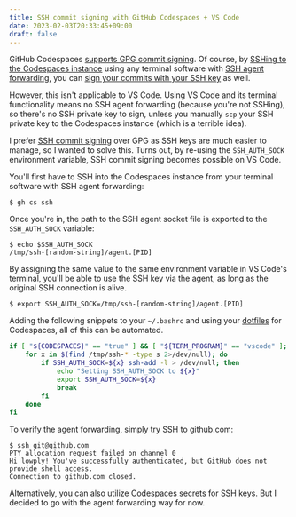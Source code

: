 ```yaml
---
title: SSH commit signing with GitHub Codespaces + VS Code
date: 2023-02-03T20:33:45+09:00
draft: false
---
```


GitHub Codespaces [supports GPG commit signing](https://docs.github.com/en/codespaces/managing-your-codespaces/managing-gpg-verification-for-github-codespaces). Of course, by [SSHing to the Codespaces instance](https://docs.github.com/en/codespaces/developing-in-codespaces/using-github-codespaces-with-github-cli#ssh-into-a-codespace) using any terminal software with [SSH agent forwarding](https://docs.github.com/en/developers/overview/using-ssh-agent-forwarding), you can [sign your commits with your SSH key](https://docs.github.com/en/authentication/managing-commit-signature-verification/about-commit-signature-verification#ssh-commit-signature-verification) as well.

However, this isn't applicable to VS Code. Using VS Code and its terminal functionality means no SSH agent forwarding (because you're not SSHing), so there's no SSH private key to sign, unless you manually `scp` your SSH private key to the Codespaces instance (which is a terrible idea).

I prefer [SSH commit signing](https://github.blog/changelog/2022-08-23-ssh-commit-verification-now-supported/) over GPG as SSH keys are much easier to manage, so I wanted to solve this. Turns out, by re-using the `SSH_AUTH_SOCK` environment variable, SSH commit signing becomes possible on VS Code.

You'll first have to SSH into the Codespaces instance from your terminal software with SSH agent forwarding:

```console
$ gh cs ssh
```

Once you're in, the path to the SSH agent socket file is exported to the `SSH_AUTH_SOCK` variable:

```console
$ echo $SSH_AUTH_SOCK
/tmp/ssh-[random-string]/agent.[PID]
```

By assigning the same value to the same environment variable in VS Code's terminal, you'll be able to use the SSH key via the agent, as long as the original SSH connection is alive.

```console
$ export SSH_AUTH_SOCK=/tmp/ssh-[random-string]/agent.[PID]
```

Adding the following snippets to your `~/.bashrc` and using your [dotfiles](https://docs.github.com/en/codespaces/customizing-your-codespace/personalizing-github-codespaces-for-your-account#dotfiles) for Codespaces, all of this can be automated.

```bash
if [ "${CODESPACES}" == "true" ] && [ "${TERM_PROGRAM}" == "vscode" ]; then
    for x in $(find /tmp/ssh-* -type s 2>/dev/null); do
        if SSH_AUTH_SOCK=${x} ssh-add -l > /dev/null; then
            echo "Setting SSH_AUTH_SOCK to ${x}"
            export SSH_AUTH_SOCK=${x}
            break
        fi
    done
fi
```

To verify the agent forwarding, simply try SSH to github.com:

```console
$ ssh git@github.com
PTY allocation request failed on channel 0
Hi lowply! You've successfully authenticated, but GitHub does not provide shell access.
Connection to github.com closed.
```

Alternatively, you can also utilize [Codespaces secrets](https://docs.github.com/en/codespaces/managing-your-codespaces/managing-encrypted-secrets-for-your-codespaces) for SSH keys. But I decided to go with the agent forwarding way for now.

